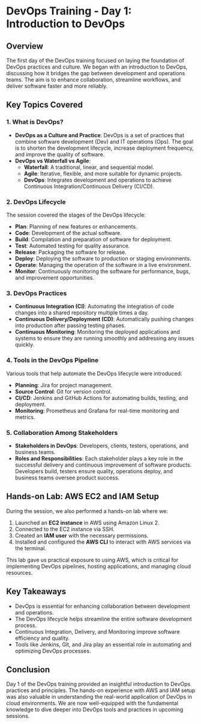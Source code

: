 # DevOps Training - Day 1: Introduction to DevOps

## Overview
The first day of the DevOps training focused on laying the foundation of DevOps practices and culture. We began with an introduction to DevOps, discussing how it bridges the gap between development and operations teams. The aim is to enhance collaboration, streamline workflows, and deliver software faster and more reliably.

## Key Topics Covered

### 1. **What is DevOps?**
   - **DevOps as a Culture and Practice**: DevOps is a set of practices that combine software development (Dev) and IT operations (Ops). The goal is to shorten the development lifecycle, increase deployment frequency, and improve the quality of software.
   - **DevOps vs Waterfall vs Agile**:
     - **Waterfall**: A traditional, linear, and sequential model.
     - **Agile**: Iterative, flexible, and more suitable for dynamic projects.
     - **DevOps**: Integrates development and operations to achieve Continuous Integration/Continuous Delivery (CI/CD).

### 2. **DevOps Lifecycle**
   The session covered the stages of the DevOps lifecycle:
   - **Plan**: Planning of new features or enhancements.
   - **Code**: Development of the actual software.
   - **Build**: Compilation and preparation of software for deployment.
   - **Test**: Automated testing for quality assurance.
   - **Release**: Packaging the software for release.
   - **Deploy**: Deploying the software to production or staging environments.
   - **Operate**: Managing the operation of the software in a live environment.
   - **Monitor**: Continuously monitoring the software for performance, bugs, and improvement opportunities.

### 3. **DevOps Practices**
   - **Continuous Integration (CI)**: Automating the integration of code changes into a shared repository multiple times a day.
   - **Continuous Delivery/Deployment (CD)**: Automatically pushing changes into production after passing testing phases.
   - **Continuous Monitoring**: Monitoring the deployed applications and systems to ensure they are running smoothly and addressing any issues quickly.

### 4. **Tools in the DevOps Pipeline**
   Various tools that help automate the DevOps lifecycle were introduced:
   - **Planning**: Jira for project management.
   - **Source Control**: Git for version control.
   - **CI/CD**: Jenkins and GitHub Actions for automating builds, testing, and deployment.
   - **Monitoring**: Prometheus and Grafana for real-time monitoring and metrics.

### 5. **Collaboration Among Stakeholders**
   - **Stakeholders in DevOps**: Developers, clients, testers, operations, and business teams.
   - **Roles and Responsibilities**: Each stakeholder plays a key role in the successful delivery and continuous improvement of software products. Developers build, testers ensure quality, operations deploy, and business teams oversee product success.

## Hands-on Lab: AWS EC2 and IAM Setup

During the session, we also performed a hands-on lab where we:
1. Launched an **EC2 instance** in AWS using Amazon Linux 2.
2. Connected to the EC2 instance via SSH.
3. Created an **IAM user** with the necessary permissions.
4. Installed and configured the **AWS CLI** to interact with AWS services via the terminal.

This lab gave us practical exposure to using AWS, which is critical for implementing DevOps pipelines, hosting applications, and managing cloud resources.

## Key Takeaways
- DevOps is essential for enhancing collaboration between development and operations.
- The DevOps lifecycle helps streamline the entire software development process.
- Continuous Integration, Delivery, and Monitoring improve software efficiency and quality.
- Tools like Jenkins, Git, and Jira play an essential role in automating and optimizing DevOps processes.
  
## Conclusion
Day 1 of the DevOps training provided an insightful introduction to DevOps practices and principles. The hands-on experience with AWS and IAM setup was also valuable in understanding the real-world application of DevOps in cloud environments. We are now well-equipped with the fundamental knowledge to dive deeper into DevOps tools and practices in upcoming sessions.


